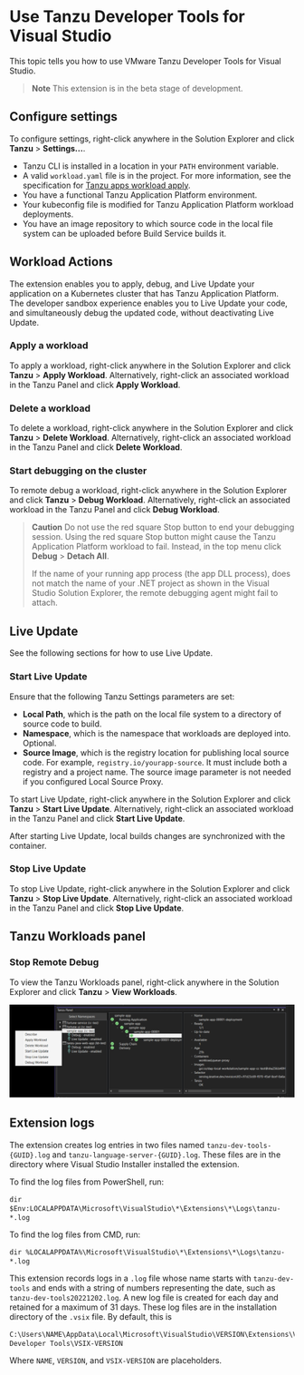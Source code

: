 # Use Tanzu Developer Tools for Visual Studio

This topic tells you how to use VMware Tanzu Developer Tools for Visual Studio.

> **Note** This extension is in the beta stage of development.

## <a id="settings"></a> Configure settings

To configure settings, right-click anywhere in the Solution Explorer and click
**Tanzu** > **Settings...**.

- Tanzu CLI is installed in a location in your `PATH` environment variable.
- A valid `workload.yaml` file is in the project. For more information, see the specification for
  [Tanzu apps workload apply](../cli-plugins/apps/command-reference/workload_create_update_apply.hbs.md).
- You have a functional Tanzu Application Platform environment.
- Your kubeconfig file is modified for Tanzu Application Platform workload deployments.
- You have an image repository to which source code in the local file system can be uploaded before
  Build Service builds it.

## <a id="workload-actions"></a> Workload Actions

The extension enables you to apply, debug, and Live Update your application on a Kubernetes cluster
that has Tanzu Application Platform.
The developer sandbox experience enables you to Live Update your code, and simultaneously
debug the updated code, without deactivating Live Update.

### <a id="apply-workload"></a> Apply a workload

To apply a workload, right-click anywhere in the Solution Explorer and click
**Tanzu** > **Apply Workload**. Alternatively, right-click an associated workload in the Tanzu Panel
and click **Apply Workload**.

### <a id="delete-workload"></a> Delete a workload

To delete a workload, right-click anywhere in the Solution Explorer and click
**Tanzu** > **Delete Workload**. Alternatively, right-click an associated workload in the Tanzu Panel
and click **Delete Workload**.

### <a id="debugging"></a> Start debugging on the cluster

To remote debug a workload, right-click anywhere in the Solution Explorer and click
**Tanzu** > **Debug Workload**. Alternatively, right-click an associated workload in the Tanzu Panel
and click **Debug Workload**.

> **Caution** Do not use the red square Stop button to end your debugging session.
> Using the red square Stop button might cause the Tanzu Application Platform workload to fail.
> Instead, in the top menu click **Debug** > **Detach All**.
>
> If the name of your running app process (the app DLL process), does not match the name
> of your .NET project as shown in the Visual Studio Solution Explorer, the remote debugging agent
> might fail to attach.

## <a id="live-updating"></a> Live Update

See the following sections for how to use Live Update.

### <a id="start-live-update"></a> Start Live Update

Ensure that the following Tanzu Settings parameters are set:

- **Local Path**, which is the path on the local file system to a directory of source code to build.
- **Namespace**, which is the namespace that workloads are deployed into.  Optional.
- **Source Image**, which is the registry location for publishing local source code.
   For example, `registry.io/yourapp-source`. It must include both a registry and a project name.
   The source image parameter is not needed if you configured Local Source Proxy.

To start Live Update, right-click anywhere in the Solution Explorer and click
**Tanzu** > **Start Live Update**. Alternatively, right-click an associated workload in the Tanzu Panel
and click **Start Live Update**.

After starting Live Update, local builds changes are synchronized with the container.

### <a id="stop-live-update"></a> Stop Live Update

To stop Live Update, right-click anywhere in the Solution Explorer and click
**Tanzu** > **Stop Live Update**. Alternatively, right-click an associated workload in the Tanzu Panel
and click **Stop Live Update**.

## <a id="workload-panel"></a> Tanzu Workloads panel

### <a id="stop-remote-debug"></a> Stop Remote Debug

To view the Tanzu Workloads panel, right-click anywhere in the Solution Explorer and click
**Tanzu** > **View Workloads**.

![Tanzu Workloads panel with the context menu open on the selected sample app.](../images/vs-extension/tanzu-panel.png)

## <a id="extension-logs"></a> Extension logs

The extension creates log entries in two files named `tanzu-dev-tools-{GUID}.log` and
`tanzu-language-server-{GUID}.log`.
These files are in the directory where Visual Studio Installer installed the extension.

To find the log files from PowerShell, run:

```console
dir $Env:LOCALAPPDATA\Microsoft\VisualStudio\*\Extensions\*\Logs\tanzu-*.log
```

To find the log files from CMD, run:

```console
dir %LOCALAPPDATA%\Microsoft\VisualStudio\*\Extensions\*\Logs\tanzu-*.log
```

This extension records logs in a `.log` file whose name starts with `tanzu-dev-tools` and ends with
a string of numbers representing the date, such as `tanzu-dev-tools20221202.log`.
A new log file is created for each day and retained for a maximum of 31 days.
These log files are in the installation directory of the `.vsix` file.
By default, this is

```text
C:\Users\NAME\AppData\Local\Microsoft\VisualStudio\VERSION\Extensions\VMware\Tanzu Developer Tools\VSIX-VERSION
```

Where `NAME`, `VERSION`, and `VSIX-VERSION` are placeholders.
